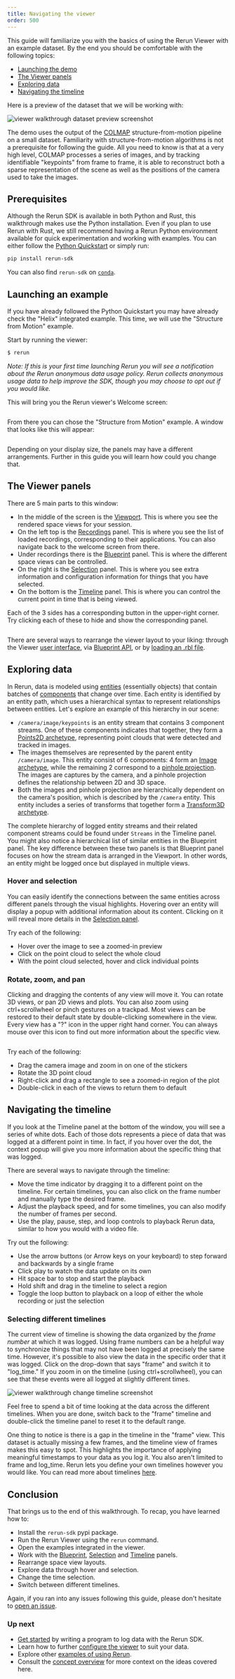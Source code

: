 ```yaml
---
title: Navigating the viewer
order: 500
---
```


This guide will familiarize you with the basics of using the Rerun Viewer with an example dataset. By the end you should
be comfortable with the following topics:

-   [Launching the demo](#launching-the-demo)
-   [The Viewer panels](#the-viewer-panels)
-   [Exploring data](#exploring-data)
-   [Navigating the timeline](#navigating-the-timeline)

Here is a preview of the dataset that we will be working with:

<picture>
  <source media="(max-width: 480px)" srcset="https://static.rerun.io/viewer_walkthrough0_preview/d63e6774d94ff403d51355bacdfee9a3e7751dcf/480w.png">
  <source media="(max-width: 768px)" srcset="https://static.rerun.io/viewer_walkthrough0_preview/d63e6774d94ff403d51355bacdfee9a3e7751dcf/768w.png">
  <source media="(max-width: 1024px)" srcset="https://static.rerun.io/viewer_walkthrough0_preview/d63e6774d94ff403d51355bacdfee9a3e7751dcf/1024w.png">
  <img src="https://static.rerun.io/viewer_walkthrough0_preview/d63e6774d94ff403d51355bacdfee9a3e7751dcf/full.png" alt="viewer walkthrough dataset preview screenshot">
</picture>

The demo uses the output of the [COLMAP](https://colmap.github.io/) structure-from-motion pipeline on a small dataset.
Familiarity with structure-from-motion algorithms is not a prerequisite for following the guide. All you need to know is
that at a very high level, COLMAP processes a series of images, and by tracking identifiable "keypoints" from frame to
frame, it is able to reconstruct both a sparse representation of the scene as well as the positions of the camera used
to take the images.

## Prerequisites

Although the Rerun SDK is available in both Python and Rust, this walkthrough makes use the Python installation. Even if
you plan to use Rerun with Rust, we still recommend having a Rerun Python environment available for quick
experimentation and working with examples. You can either follow the [Python Quickstart](./quick-start/python.md) or simply run:

```bash
pip install rerun-sdk
```

You can also find `rerun-sdk` on [`conda`](https://github.com/conda-forge/rerun-sdk-feedstock).

## Launching an example

If you have already followed the Python Quickstart you may have already check the "Helix" integrated example. This time, we will use the "Structure from Motion" example.

Start by running the viewer:

```bash
$ rerun
```

_Note: If this is your first time launching Rerun you will see a notification about the Rerun anonymous data usage
policy. Rerun collects anonymous usage data to help improve the SDK, though you may choose to opt out if you would
like._

This will bring you the Rerun viewer's Welcome screen:

<img src="https://static.rerun.io/welcome-screen/91f9bb2beca6c88ec3bfcdbeb0377d9164457f48/full.png" alt="">
  <source media="(max-width: 480px)" srcset="https://static.rerun.io/welcome-screen/91f9bb2beca6c88ec3bfcdbeb0377d9164457f48/480w.png">
  <source media="(max-width: 768px)" srcset="https://static.rerun.io/welcome-screen/91f9bb2beca6c88ec3bfcdbeb0377d9164457f48/768w.png">
  <source media="(max-width: 1024px)" srcset="https://static.rerun.io/welcome-screen/91f9bb2beca6c88ec3bfcdbeb0377d9164457f48/1024w.png">
  <source media="(max-width: 1200px)" srcset="https://static.rerun.io/welcome-screen/91f9bb2beca6c88ec3bfcdbeb0377d9164457f48/1200w.png">
</picture>

From there you can chose the "Structure from Motion" example. A window that looks like this will appear:

<picture>
  <img src="https://static.rerun.io/viewer_walkthrough_car_open/b5fa19d6bee481142b01b253ff63eef4066e1c96/full.png" alt="">
  <source media="(max-width: 480px)" srcset="https://static.rerun.io/viewer_walkthrough_car_open/b5fa19d6bee481142b01b253ff63eef4066e1c96/480w.png">
  <source media="(max-width: 768px)" srcset="https://static.rerun.io/viewer_walkthrough_car_open/b5fa19d6bee481142b01b253ff63eef4066e1c96/768w.png">
  <source media="(max-width: 1024px)" srcset="https://static.rerun.io/viewer_walkthrough_car_open/b5fa19d6bee481142b01b253ff63eef4066e1c96/1024w.png">
  <source media="(max-width: 1200px)" srcset="https://static.rerun.io/viewer_walkthrough_car_open/b5fa19d6bee481142b01b253ff63eef4066e1c96/1200w.png">
</picture>

Depending on your display size, the panels may have a different arrangements. Further in this guide you will learn how could you change that.

## The Viewer panels

There are 5 main parts to this window:

-   In the middle of the screen is the [Viewport](../reference/viewer/viewport.md). This is where you see the rendered
    space views for your session.
-   On the left top is the [Recordings](../concepts/apps-and-recordings.md) panel. This is where you see the list of loaded
    recordings, corresponding to their applications. You can also navigate back to the welcome screen from there.
-   Under recordings there is the [Blueprint](../reference/viewer/blueprint.md) panel. This is where the different space views can be
    controlled.
-   On the right is the [Selection](../reference/viewer/selection.md) panel. This is where you see extra information
    and configuration information for things that you have selected.
-   On the bottom is the [Timeline](../reference/viewer/timeline.md) panel. This is where you can control the current
    point in time that is being viewed.

Each of the 3 sides has a corresponding button in the upper-right corner. Try clicking each of these to hide and
show the corresponding panel.

<picture>
  <img src="https://static.rerun.io/viewer_walkthrough_car_toggle_panels/438e5e3fd70da11d15426e1d33510c60e0128dc8/full.png" alt="">
  <source media="(max-width: 480px)" srcset="https://static.rerun.io/viewer_walkthrough_car_toggle_panels/438e5e3fd70da11d15426e1d33510c60e0128dc8/480w.png">
  <source media="(max-width: 768px)" srcset="https://static.rerun.io/viewer_walkthrough_car_toggle_panels/438e5e3fd70da11d15426e1d33510c60e0128dc8/768w.png">
  <source media="(max-width: 1024px)" srcset="https://static.rerun.io/viewer_walkthrough_car_toggle_panels/438e5e3fd70da11d15426e1d33510c60e0128dc8/1024w.png">
  <source media="(max-width: 1200px)" srcset="https://static.rerun.io/viewer_walkthrough_car_toggle_panels/438e5e3fd70da11d15426e1d33510c60e0128dc8/1200w.png">
</picture>

There are several ways to rearrange the viewer layout to your liking: through the Viewer [user interface](configure-the-viewer/interactively.md),
via [Blueprint API](configure-the-viewer/through-code-tutorial.md), or by [loading an .rbl file](configure-the-viewer/save-and-load.md).

## Exploring data

In Rerun, data is modeled using [entities](../concepts/entity-component.md) (essentially objects) that contain batches of [components](../reference/types/components.md)
that change over time. Each entity is identified by an entity path, which uses a hierarchical syntax to represent relationships between entities.
Let's explore an example of this hierarchy in our scene:

-   `/camera/image/keypoints` is an entity stream that contains 3 component streams. One of these components indicates that together, they form a [Points2D archetype](../reference/types/archetypes/points2d.md),
    representing point clouds that were detected and tracked in images.
-   The images themselves are represented by the parent entity `/camera/image`. This entity consist of 6 components: 4 form an [Image archetype](../reference/types/archetypes/image.md),
    while the remaining 2 correspond to a [pinhole projection](../reference/types/archetype/pinhole.md). The images are captures by the camera, and a pinhole projection defines the relationship between 2D and 3D space.
-   Both the images and pinhole projection are hierarchically dependent on the camera's position, which is described by the `/camera` entity. This entity includes a series of transforms that together form a [Transform3D archetype](../reference/types/archetypes/transform3d.md).

The complete hierarchy of logged entity streams and their related component streams could be found under `Streams` in the Timeline panel.
You might also notice a hierarchical list of similar entities in the Blueprint panel. The key difference between these two panels
is that Blueprint panel focuses on how the stream data is arranged in the Viewport. In other words, an entity might be logged once but displayed in multiple views.

### Hover and selection

You can easily identify the connections between the same entities across different panels through the visual highlights. Hovering over an entity will
display a popup with additional information about its content. Clicking on it will reveal more details in the [Selection panel](../reference/viewer/selection.md).

Try each of the following:

-   Hover over the image to see a zoomed-in preview
-   Click on the point cloud to select the whole cloud
-   With the point cloud selected, hover and click individual points

### Rotate, zoom, and pan

Clicking and dragging the contents of any view will move it. You can rotate 3D views, or pan 2D views and plots. You can
also zoom using ctrl+scrollwheel or pinch gestures on a trackpad. Most views can be restored to their default state by
double-clicking somewhere in the view. Every view has a "?" icon in the upper right hand corner. You can always mouse
over this icon to find out more information about the specific view.

<picture>
  <img src="https://static.rerun.io/viewer_walkthrough_car_question/a215bd2234a0484ca5187e34d119bacc1ff260cb/full.png" alt="">
  <source media="(max-width: 480px)" srcset="https://static.rerun.io/viewer_walkthrough_car_question/a215bd2234a0484ca5187e34d119bacc1ff260cb/480w.png">
  <source media="(max-width: 768px)" srcset="https://static.rerun.io/viewer_walkthrough_car_question/a215bd2234a0484ca5187e34d119bacc1ff260cb/768w.png">
  <source media="(max-width: 1024px)" srcset="https://static.rerun.io/viewer_walkthrough_car_question/a215bd2234a0484ca5187e34d119bacc1ff260cb/1024w.png">
  <source media="(max-width: 1200px)" srcset="https://static.rerun.io/viewer_walkthrough_car_question/a215bd2234a0484ca5187e34d119bacc1ff260cb/1200w.png">
</picture>

Try each of the following:

-   Drag the camera image and zoom in on one of the stickers
-   Rotate the 3D point cloud
-   Right-click and drag a rectangle to see a zoomed-in region of the plot
-   Double-click in each of the views to return them to default

## Navigating the timeline

If you look at the Timeline panel at the bottom of the window, you will see a series of white dots. Each of those dots
represents a piece of data that was logged at a different point in time. In fact, if you hover over the dot, the context popup will give you more information about
the specific thing that was logged.

There are several ways to navigate through the timeline:

-   Move the time indicator by dragging it to a different point on the timeline.
    For certain timelines, you can also click on the frame number and manually type the desired frame.
-   Adjust the playback speed, and for some timelines, you can also modify the number of frames per second.
-   Use the play, pause, step, and loop controls to playback Rerun data, similar to how you would with a video file.

Try out the following:

-   Use the arrow buttons (or Arrow keys on your keyboard) to step forward and backwards by a single frame
-   Click play to watch the data update on its own
-   Hit space bar to stop and start the playback
-   Hold shift and drag in the timeline to select a region
-   Toggle the loop button to playback on a loop of either the whole recording or just the selection

### Selecting different timelines

The current view of timeline is showing the data organized by the _frame number_ at which it was logged. Using frame
numbers can be a helpful way to synchronize things that may not have been logged at precisely the same time. However,
it's possible to also view the data in the specific order that it was logged. Click on the drop-down that says "frame"
and switch it to "log_time." If you zoom in on the timeline (using ctrl+scrollwheel), you can see that these events were
all logged at slightly different times.

<picture>
  <source media="(max-width: 480px)" srcset="https://static.rerun.io/viewer_walkthrough7_log_time/b6a4ce41f51e338270240e394140bd4d8a68f6bf/480w.png">
  <source media="(max-width: 768px)" srcset="https://static.rerun.io/viewer_walkthrough7_log_time/b6a4ce41f51e338270240e394140bd4d8a68f6bf/768w.png">
  <source media="(max-width: 1024px)" srcset="https://static.rerun.io/viewer_walkthrough7_log_time/b6a4ce41f51e338270240e394140bd4d8a68f6bf/1024w.png">
  <source media="(max-width: 1200px)" srcset="https://static.rerun.io/viewer_walkthrough7_log_time/b6a4ce41f51e338270240e394140bd4d8a68f6bf/1200w.png">
  <img src="https://static.rerun.io/viewer_walkthrough7_log_time/b6a4ce41f51e338270240e394140bd4d8a68f6bf/full.png" alt="viewer walkthrough change timeline screenshot">
</picture>

Feel free to spend a bit of time looking at the data across the different timelines. When you are done, switch back
to the "frame" timeline and double-click the timeline panel to reset it to the default range.

One thing to notice is there is a gap in the timeline in the "frame" view. This dataset is actually missing a few
frames, and the timeline view of frames makes this easy to spot. This highlights the importance of applying meaningful
timestamps to your data as you log it. You also aren't limited to frame and log_time. Rerun lets you define your own
timelines however you would like. You can read more about timelines [here](../concepts/timelines.md).

## Conclusion

That brings us to the end of this walkthrough. To recap, you have learned how to:

-   Install the `rerun-sdk` pypi package.
-   Run the Rerun Viewer using the `rerun` command.
-   Open the examples integrated in the viewer.
-   Work with the [Blueprint](../reference/viewer/blueprint.md), [Selection](../reference/viewer/selection.md) and [Timeline](../reference/viewer/timeline.md) panels.
-   Rearrange space view layouts.
-   Explore data through hover and selection.
-   Change the time selection.
-   Switch between different timelines.

Again, if you ran into any issues following this guide, please don't hesitate to [open an issue](https://github.com/rerun-io/rerun/issues/new/choose).

### Up next

-   [Get started](./quick-start) by writing a program to log data with the Rerun SDK.
-   Learn how to further [configure the viewer](./configure-the-viewer) to suit your data.
-   Explore other [examples of using Rerun](/examples).
-   Consult the [concept overview](../concepts.md) for more context on the ideas covered here.
